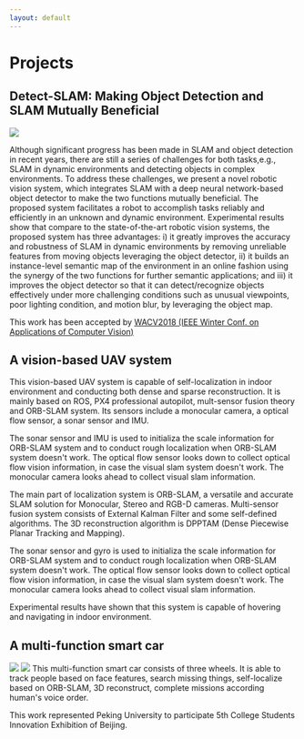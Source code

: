 ```yaml
---
layout: default
---
```

# [](#header-1)Projects

## [](#header-2)Detect-SLAM: Making Object Detection and SLAM Mutually Beneficial

![]({{site.baseurl}}/assets/images/Detect_SLAM_framework.png)

Although significant progress has been made in SLAM and object detection in recent years, there are still a series of challenges for both tasks,e.g., SLAM in dynamic environments and detecting objects in complex environments. To address these challenges, we present a novel robotic vision system, which integrates SLAM with a deep neural network-based object detector to make the two functions mutually beneficial. The proposed system facilitates a robot to accomplish tasks reliably and efficiently in an unknown and dynamic environment. Experimental results show that compare to the state-of-the-art robotic vision systems, the proposed system has three advantages: i) it greatly improves the accuracy and robustness of SLAM in dynamic environments by removing unreliable features from moving objects leveraging the object detector, ii) it builds an instance-level semantic map of the environment in an online fashion using the synergy of the two functions for further semantic applications; and iii) it improves the object detector so that it can detect/recognize objects effectively under more challenging conditions such as unusual viewpoints, poor lighting condition, and motion blur, by leveraging the object map.

This work has been accepted by [WACV2018 (IEEE Winter Conf. on Applications of Computer Vision)](http://wacv18.uccs.us/)

## [](#header-2)A vision-based UAV system
This vision-based UAV system is capable of self-localization in indoor environment and conducting both dense and sparse reconstruction. It is mainly based on ROS, PX4 professional autopilot, mult-sensor fusion theory and ORB-SLAM system. Its sensors include a monocular camera, a optical flow sensor, a sonar sensor and IMU.

The sonar sensor and IMU is used to initializa the scale information for ORB-SLAM system and to conduct rough localization when ORB-SLAM system doesn't work. The optical flow sensor looks down to collect optical flow vision information, in case the visual slam system doesn't work. The monocular camera looks ahead to collect visual slam information.

The main part of localization system is ORB-SLAM, a versatile and accurate SLAM solution for Monocular, Stereo and RGB-D cameras. Multi-sensor fusion system consists of External Kalman Filter and some self-defined algorithms. The 3D reconstruction algorithm is DPPTAM (Dense Piecewise Planar Tracking and Mapping).

The sonar sensor and gyro is used to initializa the scale information for ORB-SLAM system and to conduct rough localization when ORB-SLAM system doesn't work. The optical flow sensor looks down to collect optical flow vision information, in case the visual slam system doesn't work. The monocular camera looks ahead to collect visual slam information. 

Experimental results have shown that this system is capable of hovering and navigating in indoor environment.



## [](#header-2)A multi-function smart car
![]({{site.baseurl}}/assets/images/Smart_car.png)
![]({{site.baseurl}}/assets/images/Reconstruction.png)
This multi-function smart car consists of three wheels. It is able to track people based on face features, search missing things, self-localize based on ORB-SLAM, 3D reconstruct, complete missions according human's voice order. 

This work represented Peking University to participate 5th College Students Innovation Exhibition of Beijing.
